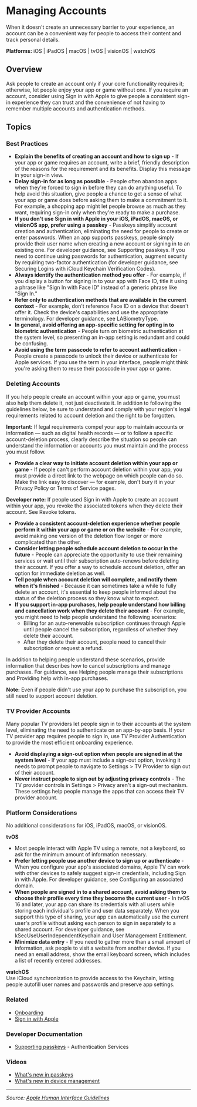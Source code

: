 # Managing Accounts

When it doesn't create an unnecessary barrier to your experience, an account can be a convenient way for people to access their content and track personal details.

**Platforms:** iOS | iPadOS | macOS | tvOS | visionOS | watchOS

## Overview

Ask people to create an account only if your core functionality requires it; otherwise, let people enjoy your app or game without one. If you require an account, consider using Sign in with Apple to give people a consistent sign-in experience they can trust and the convenience of not having to remember multiple accounts and authentication methods.

## Topics

### Best Practices

- **Explain the benefits of creating an account and how to sign up** - If your app or game requires an account, write a brief, friendly description of the reasons for the requirement and its benefits. Display this message in your sign-in view.
- **Delay sign-in for as long as possible** - People often abandon apps when they're forced to sign in before they can do anything useful. To help avoid this situation, give people a chance to get a sense of what your app or game does before asking them to make a commitment to it. For example, a shopping app might let people browse as much as they want, requiring sign-in only when they're ready to make a purchase.
- **If you don't use Sign in with Apple in your iOS, iPadOS, macOS, or visionOS app, prefer using a passkey** - Passkeys simplify account creation and authentication, eliminating the need for people to create or enter passwords. When an app supports passkeys, people simply provide their user name when creating a new account or signing in to an existing one. For developer guidance, see Supporting passkeys. If you need to continue using passwords for authentication, augment security by requiring two-factor authentication (for developer guidance, see Securing Logins with iCloud Keychain Verification Codes).
- **Always identify the authentication method you offer** - For example, if you display a button for signing in to your app with Face ID, title it using a phrase like "Sign In with Face ID" instead of a generic phrase like "Sign In."
- **Refer only to authentication methods that are available in the current context** - For example, don't reference Face ID on a device that doesn't offer it. Check the device's capabilities and use the appropriate terminology. For developer guidance, see LABiometryType.
- **In general, avoid offering an app-specific setting for opting in to biometric authentication** - People turn on biometric authentication at the system level, so presenting an in-app setting is redundant and could be confusing.
- **Avoid using the term passcode to refer to account authentication** - People create a passcode to unlock their device or authenticate for Apple services. If you use the term in your interface, people might think you're asking them to reuse their passcode in your app or game.

### Deleting Accounts

If you help people create an account within your app or game, you must also help them delete it, not just deactivate it. In addition to following the guidelines below, be sure to understand and comply with your region's legal requirements related to account deletion and the right to be forgotten.

**Important:** If legal requirements compel your app to maintain accounts or information — such as digital health records — or to follow a specific account-deletion process, clearly describe the situation so people can understand the information or accounts you must maintain and the process you must follow.

- **Provide a clear way to initiate account deletion within your app or game** - If people can't perform account deletion within your app, you must provide a direct link to the webpage on which people can do so. Make the link easy to discover — for example, don't bury it in your Privacy Policy or Terms of Service pages.

**Developer note:** If people used Sign in with Apple to create an account within your app, you revoke the associated tokens when they delete their account. See Revoke tokens.

- **Provide a consistent account-deletion experience whether people perform it within your app or game or on the website** - For example, avoid making one version of the deletion flow longer or more complicated than the other.
- **Consider letting people schedule account deletion to occur in the future** - People can appreciate the opportunity to use their remaining services or wait until their subscription auto-renews before deleting their account. If you offer a way to schedule account deletion, offer an option for immediate deletion as well.
- **Tell people when account deletion will complete, and notify them when it's finished** - Because it can sometimes take a while to fully delete an account, it's essential to keep people informed about the status of the deletion process so they know what to expect.
- **If you support in-app purchases, help people understand how billing and cancellation work when they delete their account** - For example, you might need to help people understand the following scenarios:
  - Billing for an auto-renewable subscription continues through Apple until people cancel the subscription, regardless of whether they delete their account.
  - After they delete their account, people need to cancel their subscription or request a refund.

In addition to helping people understand these scenarios, provide information that describes how to cancel subscriptions and manage purchases. For guidance, see Helping people manage their subscriptions and Providing help with in-app purchases.

**Note:** Even if people didn't use your app to purchase the subscription, you still need to support account deletion.

### TV Provider Accounts

Many popular TV providers let people sign in to their accounts at the system level, eliminating the need to authenticate on an app-by-app basis. If your TV provider app requires people to sign in, use TV Provider Authentication to provide the most efficient onboarding experience.

- **Avoid displaying a sign-out option when people are signed in at the system level** - If your app must include a sign-out option, invoking it needs to prompt people to navigate to Settings > TV Provider to sign out of their account.
- **Never instruct people to sign out by adjusting privacy controls** - The TV provider controls in Settings > Privacy aren't a sign-out mechanism. These settings help people manage the apps that can access their TV provider account.

### Platform Considerations

No additional considerations for iOS, iPadOS, macOS, or visionOS.

**tvOS**  
- Most people interact with Apple TV using a remote, not a keyboard, so ask for the minimum amount of information necessary.
- **Prefer letting people use another device to sign up or authenticate** - When you configure your app's associated domains, Apple TV can work with other devices to safely suggest sign-in credentials, including Sign in with Apple. For developer guidance, see Configuring an associated domain.
- **When people are signed in to a shared account, avoid asking them to choose their profile every time they become the current user** - In tvOS 16 and later, your app can share its credentials with all users while storing each individual's profile and user data separately. When you support this type of sharing, your app can automatically use the current user's profile without asking each person to sign in separately to a shared account. For developer guidance, see kSecUseUserIndependentKeychain and User Management Entitlement.
- **Minimize data entry** - If you need to gather more than a small amount of information, ask people to visit a website from another device. If you need an email address, show the email keyboard screen, which includes a list of recently entered addresses.

**watchOS**  
Use iCloud synchronization to provide access to the Keychain, letting people autofill user names and passwords and preserve app settings.

### Related

- [Onboarding](https://developer.apple.com/design/human-interface-guidelines/onboarding)
- [Sign in with Apple](https://developer.apple.com/design/human-interface-guidelines/sign-in-with-apple)

### Developer Documentation

- [Supporting passkeys](https://developer.apple.com/documentation/authenticationservices/supporting_passkeys) - Authentication Services

### Videos

- [What's new in passkeys](https://developer.apple.com/videos/play/wwdc2024/10125/)
- [What's new in device management](https://developer.apple.com/videos/play/wwdc2024/10136/)

---

*Source: [Apple Human Interface Guidelines](https://developer.apple.com/design/human-interface-guidelines/managing-accounts)*